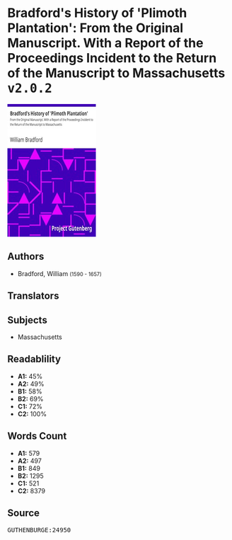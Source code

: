 # Bradford's History of 'Plimoth Plantation': From the Original Manuscript. With a Report of the Proceedings Incident to the Return of the Manuscript to Massachusetts <kbd>v2.0.2</kbd>

![](./cover.medium.jpg "")

## Authors


 - Bradford, William <small>(1590 - 1657)</small>

## Translators



## Subjects


 - Massachusetts

## Readablility


 - **A1:** 45%
 - **A2:** 49%
 - **B1:** 58%
 - **B2:** 69%
 - **C1:** 72%
 - **C2:** 100%

## Words Count


 - **A1:** 579
 - **A2:** 497
 - **B1:** 849
 - **B2:** 1295
 - **C1:** 521
 - **C2:** 8379

## Source


<kbd>GUTHENBURGE:24950</kbd>
